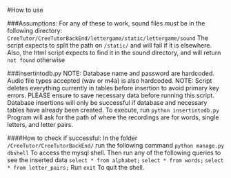 #How to use

###Assumptions:
  For any of these to work, sound files *must* be in the following directory:
    `CreeTutor/CreeTutorBackEnd/lettergame/static/lettergame/sound`
  The script expects to split the path on `/static/` and will fail if it is elsewhere.
  Also, the html script expects to find it in the sound directory, and will return `not found`
  otherwise


###insertintodb.py
  NOTE: Database name and password are hardcoded. Audio file types accepted (wav or m4a) is also hardcoded.
  NOTE: Script deletes everything currently in tables before insertion to avoid primary key errors. PLEASE ensure
  to save necessary data before running this script.
  Database insertions will only be successful if database and necessary tables have already been created.
  To execute, run
    `python insertintodb.py`
  Program will ask for the path of where the recordings are for words, single letters, and letter pairs.

  ####How to check if successful:
    In the folder `/CreeTutor/CreeTutorBackEnd/` run the following command
      `python manage.py dbshell`
    To access the mysql shell. Then run any of the following queries to see the inserted data
      `select * from alphabet;`
      `select * from words;`
      `select * from letter_pairs;`
    Run
      `exit`
    To quit the shell.
